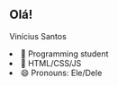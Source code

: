 <h2>Olá!</h2>
<p>Vinícius Santos</p>
<li>🔭 Programming student</li>
<li>🌱 HTML/CSS/JS</li>
<li>😄 Pronouns: Ele/Dele</li>
